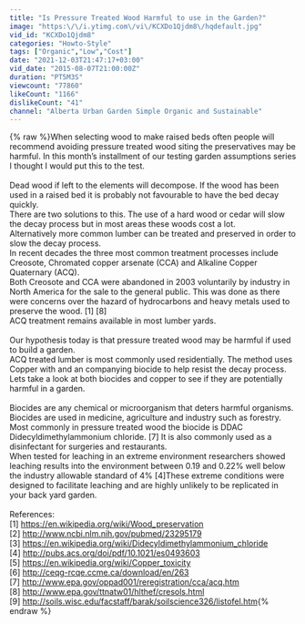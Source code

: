 ```yaml
---
title: "Is Pressure Treated Wood Harmful to use in the Garden?"
image: "https:\/\/i.ytimg.com\/vi\/KCXDo1Qjdm8\/hqdefault.jpg"
vid_id: "KCXDo1Qjdm8"
categories: "Howto-Style"
tags: ["Organic","Low","Cost"]
date: "2021-12-03T21:47:17+03:00"
vid_date: "2015-08-07T21:00:00Z"
duration: "PT5M3S"
viewcount: "77860"
likeCount: "1166"
dislikeCount: "41"
channel: "Alberta Urban Garden Simple Organic and Sustainable"
---
```

{% raw %}When selecting wood to make raised beds often people will recommend avoiding pressure treated wood siting the preservatives may be harmful.  In this month’s installment of our testing garden assumptions series I thought I would put this to the test.<br /><br />Dead wood if left to the elements will decompose.  If the wood has been used in a raised bed it is probably not favourable to have the bed decay quickly.<br />There are two solutions to this.  The use of a hard wood or cedar will slow the decay process but in most areas these woods cost a lot.<br />Alternatively more common lumber can be treated and preserved in order to slow the decay process. <br />In recent decades the three most common treatment processes include Creosote, Chromated copper arsenate (CCA) and Alkaline Copper Quaternary (ACQ).<br />Both Creosote and CCA were abandoned in 2003 voluntarily by industry in North America for the sale to the general public.  This was done as there were concerns over the hazard of hydrocarbons and heavy metals used to preserve the wood. [1] [8]<br />ACQ treatment remains available in most lumber yards.<br /> <br />Our hypothesis today is that pressure treated wood may be harmful if used to build a garden.<br />ACQ treated lumber is most commonly used residentially. The method uses Copper with and an companying biocide to help resist the decay process.<br />Lets take a look at both biocides and copper to see if they are potentially harmful in a garden.<br /><br />Biocides are any chemical or microorganism that deters harmful organisms. Biocides are used in medicine, agriculture and industry such as forestry.<br />Most commonly in pressure treated wood the biocide is DDAC Didecyldimethylammonium chloride. [7]  It is also commonly used as a disinfectant for surgeries and restaurants.<br />When tested for leaching in an extreme environment researchers showed leaching results into the environment between 0.19 and 0.22% well below the industry allowable standard of 4% [4]These extreme conditions were designed to facilitate leaching and are highly unlikely to be replicated in your back yard garden.<br /><br />References:<br />[1] <a rel="nofollow" target="blank" href="https://en.wikipedia.org/wiki/Wood_preservation">https://en.wikipedia.org/wiki/Wood_preservation</a><br />[2] <a rel="nofollow" target="blank" href="http://www.ncbi.nlm.nih.gov/pubmed/23295179">http://www.ncbi.nlm.nih.gov/pubmed/23295179</a><br />[3] <a rel="nofollow" target="blank" href="https://en.wikipedia.org/wiki/Didecyldimethylammonium_chloride">https://en.wikipedia.org/wiki/Didecyldimethylammonium_chloride</a><br />[4] <a rel="nofollow" target="blank" href="http://pubs.acs.org/doi/pdf/10.1021/es0493603">http://pubs.acs.org/doi/pdf/10.1021/es0493603</a><br />[5] <a rel="nofollow" target="blank" href="https://en.wikipedia.org/wiki/Copper_toxicity">https://en.wikipedia.org/wiki/Copper_toxicity</a><br />[6] <a rel="nofollow" target="blank" href="http://ceqg-rcqe.ccme.ca/download/en/263">http://ceqg-rcqe.ccme.ca/download/en/263</a><br />[7] <a rel="nofollow" target="blank" href="http://www.epa.gov/oppad001/reregistration/cca/acq.htm">http://www.epa.gov/oppad001/reregistration/cca/acq.htm</a><br /> [8] <a rel="nofollow" target="blank" href="http://www.epa.gov/ttnatw01/hlthef/cresols.html">http://www.epa.gov/ttnatw01/hlthef/cresols.html</a><br />[9] <a rel="nofollow" target="blank" href="http://soils.wisc.edu/facstaff/barak/soilscience326/listofel.htm">http://soils.wisc.edu/facstaff/barak/soilscience326/listofel.htm</a>{% endraw %}
